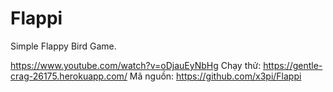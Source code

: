# Flappi
Simple Flappy Bird Game.

https://www.youtube.com/watch?v=oDjauEyNbHg
Chạy thử:
https://gentle-crag-26175.herokuapp.com/ 
Mã nguồn:
https://github.com/x3pi/Flappi
